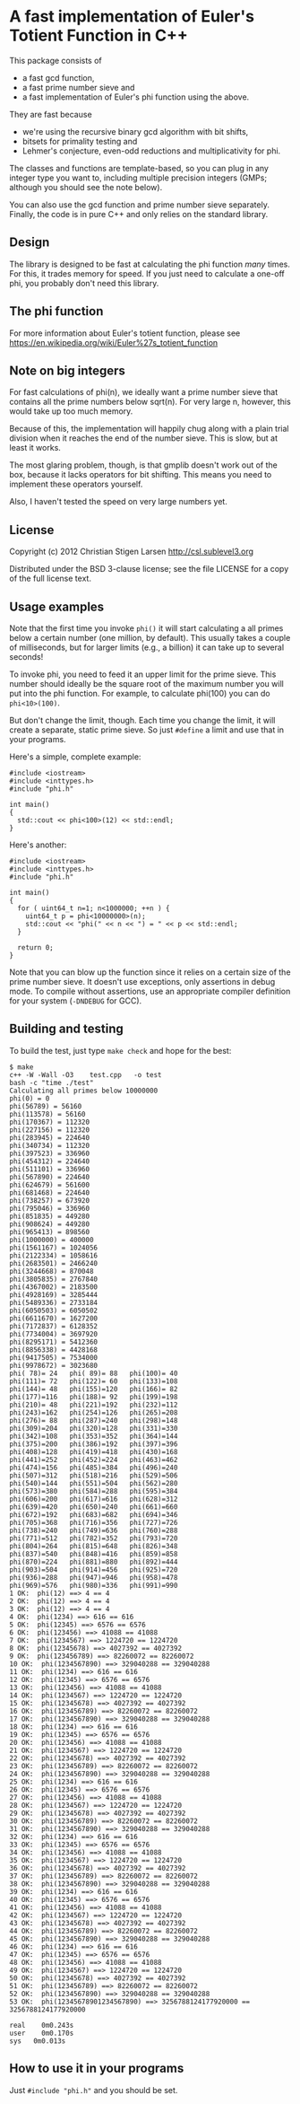 A fast implementation of Euler's Totient Function in C++
========================================================

This package consists of

  * a fast gcd function,
  * a fast prime number sieve and
  * a fast implementation of Euler's phi function using the above.

They are fast because

  * we're using the recursive binary gcd algorithm with bit shifts,
  * bitsets for primality testing and
  * Lehmer's conjecture, even-odd reductions and multiplicativity for phi.

The classes and functions are template-based, so you can plug in any integer
type you want to, including multiple precision integers (GMPs; although you
should see the note below).

You can also use the gcd function and prime number sieve separately.
Finally, the code is in pure C++ and only relies on the standard library.

Design
------
The library is designed to be fast at calculating the phi function _many_
times.  For this, it trades memory for speed.  If you just need to calculate
a one-off phi, you probably don't need this library.

The phi function
----------------
For more information about Euler's totient function, please see
https://en.wikipedia.org/wiki/Euler%27s_totient_function

Note on big integers
--------------------

For fast calculations of phi(n), we ideally want a prime number sieve that
contains all the prime numbers below sqrt(n).  For very large n, however,
this would take up too much memory.

Because of this, the implementation will happily chug along with a plain
trial division when it reaches the end of the number sieve.  This is slow,
but at least it works.

The most glaring problem, though, is that gmplib doesn't work out of the
box, because it lacks operators for bit shifting.  This means you need to
implement these operators yourself.

Also, I haven't tested the speed on very large numbers yet.

License
-------

Copyright (c) 2012 Christian Stigen Larsen
http://csl.sublevel3.org

Distributed under the BSD 3-clause license; see the file LICENSE for a copy
of the full license text.

Usage examples
--------------

Note that the first time you invoke `phi()` it will start calculating a all
primes below a certain number (one million, by default).  This usually takes
a couple of milliseconds, but for larger limits (e.g., a billion) it can
take up to several seconds!

To invoke phi, you need to feed it an upper limit for the prime sieve.  This
number should ideally be the square root of the maximum number you will put
into the phi function.  For example, to calculate phi(100) you can do
`phi<10>(100)`.

But don't change the limit, though.  Each time you change the limit, it will
create a separate, static prime sieve.  So just `#define` a limit and use
that in your programs.

Here's a simple, complete example:

    #include <iostream>
    #include <inttypes.h>
    #include "phi.h"

    int main()
    {
      std::cout << phi<100>(12) << std::endl;
    }

Here's another:

    #include <iostream>
    #include <inttypes.h>
    #include "phi.h"

    int main()
    {
      for ( uint64_t n=1; n<1000000; ++n ) {
        uint64_t p = phi<10000000>(n);
        std::cout << "phi(" << n << ") = " << p << std::endl;
      }

      return 0;
    }

Note that you can blow up the function since it relies on a certain size of
the prime number sieve.  It doesn't use exceptions, only assertions in debug
mode.  To compile without assertions, use an appropriate compiler definition
for your system (`-DNDEBUG` for GCC).

Building and testing
--------------------

To build the test, just type `make check` and hope for the best:

    $ make
    c++ -W -Wall -O3    test.cpp   -o test
    bash -c "time ./test"
    Calculating all primes below 10000000
    phi(0) = 0
    phi(56789) = 56160
    phi(113578) = 56160
    phi(170367) = 112320
    phi(227156) = 112320
    phi(283945) = 224640
    phi(340734) = 112320
    phi(397523) = 336960
    phi(454312) = 224640
    phi(511101) = 336960
    phi(567890) = 224640
    phi(624679) = 561600
    phi(681468) = 224640
    phi(738257) = 673920
    phi(795046) = 336960
    phi(851835) = 449280
    phi(908624) = 449280
    phi(965413) = 898560
    phi(1000000) = 400000
    phi(1561167) = 1024056
    phi(2122334) = 1058616
    phi(2683501) = 2466240
    phi(3244668) = 870048
    phi(3805835) = 2767840
    phi(4367002) = 2183500
    phi(4928169) = 3285444
    phi(5489336) = 2733184
    phi(6050503) = 6050502
    phi(6611670) = 1627200
    phi(7172837) = 6128352
    phi(7734004) = 3697920
    phi(8295171) = 5412360
    phi(8856338) = 4428168
    phi(9417505) = 7534000
    phi(9978672) = 3023680
    phi( 78)= 24   phi( 89)= 88   phi(100)= 40   
    phi(111)= 72   phi(122)= 60   phi(133)=108   
    phi(144)= 48   phi(155)=120   phi(166)= 82   
    phi(177)=116   phi(188)= 92   phi(199)=198   
    phi(210)= 48   phi(221)=192   phi(232)=112   
    phi(243)=162   phi(254)=126   phi(265)=208   
    phi(276)= 88   phi(287)=240   phi(298)=148   
    phi(309)=204   phi(320)=128   phi(331)=330   
    phi(342)=108   phi(353)=352   phi(364)=144   
    phi(375)=200   phi(386)=192   phi(397)=396   
    phi(408)=128   phi(419)=418   phi(430)=168   
    phi(441)=252   phi(452)=224   phi(463)=462   
    phi(474)=156   phi(485)=384   phi(496)=240   
    phi(507)=312   phi(518)=216   phi(529)=506   
    phi(540)=144   phi(551)=504   phi(562)=280   
    phi(573)=380   phi(584)=288   phi(595)=384   
    phi(606)=200   phi(617)=616   phi(628)=312   
    phi(639)=420   phi(650)=240   phi(661)=660   
    phi(672)=192   phi(683)=682   phi(694)=346   
    phi(705)=368   phi(716)=356   phi(727)=726   
    phi(738)=240   phi(749)=636   phi(760)=288   
    phi(771)=512   phi(782)=352   phi(793)=720   
    phi(804)=264   phi(815)=648   phi(826)=348   
    phi(837)=540   phi(848)=416   phi(859)=858   
    phi(870)=224   phi(881)=880   phi(892)=444   
    phi(903)=504   phi(914)=456   phi(925)=720   
    phi(936)=288   phi(947)=946   phi(958)=478   
    phi(969)=576   phi(980)=336   phi(991)=990   
    1 OK:  phi(12) ==> 4 == 4
    2 OK:  phi(12) ==> 4 == 4
    3 OK:  phi(12) ==> 4 == 4
    4 OK:  phi(1234) ==> 616 == 616
    5 OK:  phi(12345) ==> 6576 == 6576
    6 OK:  phi(123456) ==> 41088 == 41088
    7 OK:  phi(1234567) ==> 1224720 == 1224720
    8 OK:  phi(12345678) ==> 4027392 == 4027392
    9 OK:  phi(123456789) ==> 82260072 == 82260072
    10 OK:  phi(1234567890) ==> 329040288 == 329040288
    11 OK:  phi(1234) ==> 616 == 616
    12 OK:  phi(12345) ==> 6576 == 6576
    13 OK:  phi(123456) ==> 41088 == 41088
    14 OK:  phi(1234567) ==> 1224720 == 1224720
    15 OK:  phi(12345678) ==> 4027392 == 4027392
    16 OK:  phi(123456789) ==> 82260072 == 82260072
    17 OK:  phi(1234567890) ==> 329040288 == 329040288
    18 OK:  phi(1234) ==> 616 == 616
    19 OK:  phi(12345) ==> 6576 == 6576
    20 OK:  phi(123456) ==> 41088 == 41088
    21 OK:  phi(1234567) ==> 1224720 == 1224720
    22 OK:  phi(12345678) ==> 4027392 == 4027392
    23 OK:  phi(123456789) ==> 82260072 == 82260072
    24 OK:  phi(1234567890) ==> 329040288 == 329040288
    25 OK:  phi(1234) ==> 616 == 616
    26 OK:  phi(12345) ==> 6576 == 6576
    27 OK:  phi(123456) ==> 41088 == 41088
    28 OK:  phi(1234567) ==> 1224720 == 1224720
    29 OK:  phi(12345678) ==> 4027392 == 4027392
    30 OK:  phi(123456789) ==> 82260072 == 82260072
    31 OK:  phi(1234567890) ==> 329040288 == 329040288
    32 OK:  phi(1234) ==> 616 == 616
    33 OK:  phi(12345) ==> 6576 == 6576
    34 OK:  phi(123456) ==> 41088 == 41088
    35 OK:  phi(1234567) ==> 1224720 == 1224720
    36 OK:  phi(12345678) ==> 4027392 == 4027392
    37 OK:  phi(123456789) ==> 82260072 == 82260072
    38 OK:  phi(1234567890) ==> 329040288 == 329040288
    39 OK:  phi(1234) ==> 616 == 616
    40 OK:  phi(12345) ==> 6576 == 6576
    41 OK:  phi(123456) ==> 41088 == 41088
    42 OK:  phi(1234567) ==> 1224720 == 1224720
    43 OK:  phi(12345678) ==> 4027392 == 4027392
    44 OK:  phi(123456789) ==> 82260072 == 82260072
    45 OK:  phi(1234567890) ==> 329040288 == 329040288
    46 OK:  phi(1234) ==> 616 == 616
    47 OK:  phi(12345) ==> 6576 == 6576
    48 OK:  phi(123456) ==> 41088 == 41088
    49 OK:  phi(1234567) ==> 1224720 == 1224720
    50 OK:  phi(12345678) ==> 4027392 == 4027392
    51 OK:  phi(123456789) ==> 82260072 == 82260072
    52 OK:  phi(1234567890) ==> 329040288 == 329040288
    53 OK:  phi(12345678901234567890) ==> 3256788124177920000 == 3256788124177920000

    real	0m0.243s
    user	0m0.170s
    sys	  0m0.013s

How to use it in your programs
------------------------------

Just `#include "phi.h"` and you should be set.
